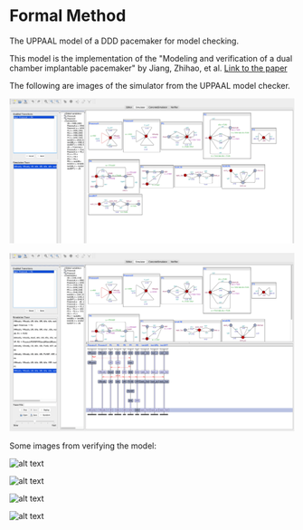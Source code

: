 # Formal Method
The UPPAAL model of a DDD pacemaker for model checking.

This model is the implementation of the "Modeling and verification of a dual chamber implantable pacemaker" by Jiang, Zhihao, et al. [Link to the paper](https://link.springer.com/chapter/10.1007/978-3-642-28756-5_14)

The following are images of the simulator from the UPPAAL model checker.

![alt text](images/simulator.png)

![alt text](images/simulator2.png)

Some images from verifying the model:

![alt text](images/images/verify4.png)

![alt text](images/images/verify3.png)

![alt text](images/images/verify2.png)

![alt text](images/images/verify1.png)


